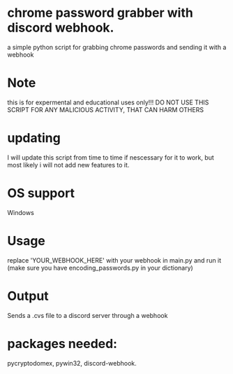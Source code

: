 # chrome password grabber with discord webhook.
a simple python script for grabbing chrome passwords and sending it with a webhook

# Note
this is for expermental and educational uses only!!!
DO NOT USE THIS SCRIPT FOR ANY MALICIOUS ACTIVITY, THAT CAN HARM OTHERS

# updating
I will update this script from time to time if nescessary for it to work, but most likely i will not add new features to it.

# OS support
Windows

# Usage
replace 'YOUR_WEBHOOK_HERE' with your webhook in main.py and run it (make sure you have encoding_passwords.py in your dictionary)

# Output
Sends a .cvs file to a discord server through a webhook

# packages needed:
pycryptodomex,
pywin32,
discord-webhook.
